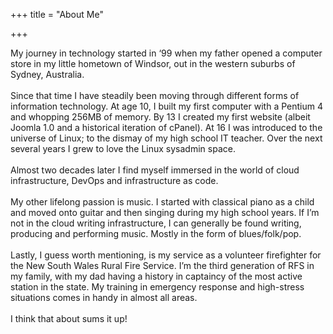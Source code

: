 +++
title = "About Me"

+++

My journey in technology started in ‘99 when my father opened a computer store in my little hometown of Windsor, out in the western suburbs of Sydney, Australia.
</br>
</br>
Since that time I have steadily been moving through different forms of information technology. At age 10, I built my first computer with a Pentium 4 and whopping 256MB of memory. By 13 I created my first website (albeit Joomla 1.0 and a historical iteration of cPanel). At 16 I was introduced to the universe of Linux; to the dismay of my high school IT teacher. Over the next several years I grew to love the Linux sysadmin space.
</br>
</br>
Almost two decades later I find myself immersed in the world of cloud infrastructure, DevOps and infrastructure as code.
</br>
</br>
My other lifelong passion is music. I started with classical piano as a child and moved onto guitar and then singing during my high school years. If I’m not in the cloud writing infrastructure, I can generally be found writing, producing and performing music. Mostly in the form of blues/folk/pop.
</br>
</br>
Lastly, I guess worth mentioning, is my service as a volunteer firefighter for the New South Wales Rural Fire Service. I’m the third generation of RFS in my family, with my dad having a history in captaincy of the most active station in the state. My training in emergency response and high-stress situations comes in handy in almost all areas.
</br>
</br>
I think that about sums it up!